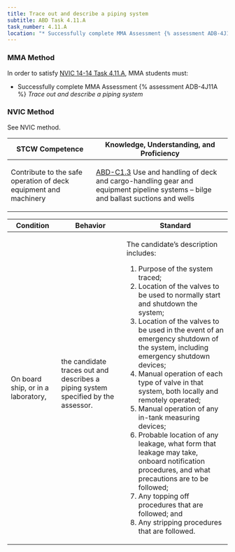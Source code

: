 ```yaml
---
title: Trace out and describe a piping system
subtitle: ABD Task 4.11.A 
task_number: 4.11.A
location: "* Successfully complete MMA Assessment {% assessment ADB-4J11A %} *Trace out and describe a piping system*" 
---
```



### MMA Method

In order to satisfy  [NVIC 14-14  Task  4.11.A]({{site.baseurl}}/assets/images/nvic-14-14.pdf), MMA students must:

* Successfully complete MMA Assessment {% assessment ADB-4J11A %} *Trace out and describe a piping system*


### NVIC Method

<a onclick="togglevisibility('nvic_methods')" >See NVIC method.</a>

<div id='nvic_methods' class='hide'>

<table>
<thead>
<tr>
<th class='forty'> STCW Competence </th>
<th class='sixty'> Knowledge, Understanding, and Proficiency </th>
</tr>
</thead>




<tbody>
<tr><td markdown='1'>

Contribute to the safe operation of deck equipment and machinery

</td><td markdown='1'>

[ABD-C1.3]({{site.baseurl}}/tables/25.html#ABD-C1.3) Use and handling of deck and cargo-handling gear and equipment pipeline systems – bilge and ballast suctions and wells

</td></tr>


</tbody>
</table>


<table>
<thead>
<tr><th class='twenty'>  Condition </th><th class='twenty'> Behavior </th><th  class='sixty'>Standard </th></tr>
</thead>
<tbody >



<tr><td markdown='1'>

On board ship, or in a laboratory,

</td><td markdown='1'>

the candidate traces out and describes a piping system specified by the assessor.

<br>

<div class="tooltip">
<span class="tooltiptext">
</span>
</div>


</td><td markdown='1'>

The candidate’s description includes:

1. Purpose of the system traced;
2. Location of the valves to be used to normally start and shutdown the system;
3. Location of the valves to be used in the event of an emergency shutdown of the system, including emergency shutdown devices;
4. Manual operation of each type of valve in that system, both locally and remotely operated;
5. Manual operation of any in-tank measuring devices;
6. Probable location of any leakage, what form that leakage may take, onboard notification procedures, and what precautions are to be followed;
7. Any topping off procedures that are followed; and
8. Any stripping procedures that are followed.

</td></tr>
</tbody>
</table>
</div>
